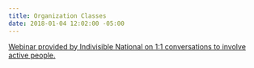 ```yaml
---
title: Organization Classes
date: 2018-01-04 12:02:00 -05:00
---
```


[Webinar provided by Indivisible National on 1:1 conversations to involve active people.](https://drive.google.com/open?id=13Vx9zKUOPpL1O5f60_5iembcwZu2oXr3)
